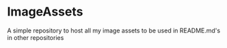 # ImageAssets
A simple repository to host all my image assets to be used in README.md's in other repositories
